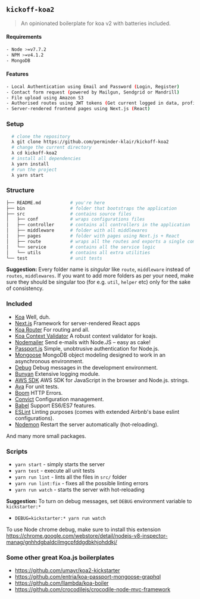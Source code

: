 ## `kickoff-koa2`

> An opinionated boilerplate for koa v2 with batteries included.

#### Requirements
```bash
- Node >=v7.7.2
- NPM >=v4.1.2
- MongoDB
```
#### Features
```bash
- Local Authentication using Email and Password (Login, Register)
- Contact form request (powered by Mailgun, Sendgrid or Mandrill)
- File upload using Amazon S3
- Authorised routes using JWT tokens (Get current logged in data, profile update, password reset)
- Server-rendered frontend pages using Next.js (React)
```
### Setup
```bash
  # clone the repository
  λ git clone https://github.com/perminder-klair/kickoff-koa2
  # change the current directory
  λ cd kickoff-koa2
  # install all dependencies
  λ yarn install
  # run the project
  λ yarn start
```

### Structure
```bash
├── README.md           # you're here
├── bin                 # folder that bootstraps the application
├── src                 # contains source files
│   ├── conf            # wraps configurations files
│   ├── controller      # contains all controllers in the application
│   ├── middleware      # folder with all middlewares
│   ├── pages           # folder with pages using Next.js + React
│   ├── route           # wraps all the routes and exports a single composed middleware
│   └── service         # contains all the service logic
│   └── utils           # contains all extra utilities
└── test                # unit tests
```

**Suggestion:** Every folder name is _singular_ like `route`, `middleware` instead of `routes`, `middlewares`. If you want to add more folders as per your need, make sure they should be singular too (for e.g. `util`, `helper` etc) only for the sake of consistency.

### Included

- [Koa](https://github.com/koajs/koa) Well, duh.
- [Next.js](https://github.com/zeit/next.js) Framework for server-rendered React apps
- [Koa Router](https://github.com/alexmingoia/koa-router) For routing and all.
- [Koa Context Validator](https://github.com/chentsulin/koa-context-validator) A robust context validator for koajs.
- [Nodemailer](https://github.com/nodemailer/nodemailer) Send e-mails with Node.JS – easy as cake!
- [Passport.js](https://github.com/jaredhanson/passport) Simple, unobtrusive authentication for Node.js.
- [Mongoose](https://github.com/Automattic/mongoose) MongoDB object modeling designed to work in an asynchronous environment.
- [Debug](https://github.com/visionmedia/debug) Debug messages in the development environment.
- [Bunyan](https://github.com/trentm/node-bunyan) Extensive logging module.
- [AWS SDK](https://github.com/aws/aws-sdk-js) AWS SDK for JavaScript in the browser and Node.js. strings.
- [Ava](https://github.com/avajs/ava) For unit tests.
- [Boom](https://github.com/hapijs/boom) HTTP Errors.
- [Convict](https://github.com/mozilla/node-convict) Configuration management.
- [Babel](https://github.com/babel/babel) Support ES6/ES7 features.
- [ESLint](https://github.com/eslint/eslint/) Linting purposes (comes with extended Airbnb's base eslint configurations).
- [Nodemon](https://github.com/remy/nodemon) Restart the server automatically (hot-reloading).

And many more small packages.

### Scripts

- `yarn start` - simply starts the server
- `yarn test` - execute all unit tests
- `yarn run lint` - lints all the files in `src/` folder
- `yarn run lint:fix` - fixes all the possible linting errors
- `yarn run watch` - starts the server with hot-reloading

**Suggestion:** To turn on debug messages, set `DEBUG` environment variable to `kickstarter:*`
- `DEBUG=kickstarter:* yarn run watch`

To use Node chrome debug, make sure to install this extension
https://chrome.google.com/webstore/detail/nodejs-v8-inspector-manag/gnhhdgbaldcilmgcpfddgdbkhjohddkj/

### Some other great Koa.js boilerplates

- https://github.com/umayr/koa2-kickstarter
- https://github.com/entria/koa-passport-mongoose-graphql
- https://github.com/llambda/koa-boiler
- https://github.com/crocodilejs/crocodile-node-mvc-framework
